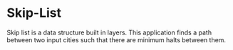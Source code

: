 # Skip-List
Skip list is a data structure built in layers. This application finds a path between two input cities such that there are minimum halts between them.
